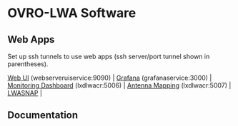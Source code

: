 # OVRO-LWA Software

## Web Apps

Set up ssh tunnels to use web apps (ssh server/port tunnel shown in parentheses).

[Web UI](localhost:9090) (webserveruiservice:9090) |
[Grafana](localhost:3000) (grafanaservice:3000) |
[Monitoring Dashboard](http://localhost:5006/LWA_dashboard) (lxdlwacr:5006) |
[Antenna Mapping](http://127.0.0.1:5007/?hip.load_uri=%22.%22&hip.filters=%5B%5D&hip.color_by=%22antnum%22&hip.PARALLEL_PLOT.order=%5B%22antnum%22%2C%22pola_fee%22%2C%22polb_fee%22%2C%22arx_address%22%2C%22pola_arx_channel%22%2C%22polb_arx_channel%22%2C%22snap2_hostname%22%2C%22pola_digitizer_channel%22%2C%22polb_digitizer_channel%22%5D) (lxdlwacr:5007) |
[LWASNAP](https://greghell.github.io/LWASNAP/) |


## Documentation
